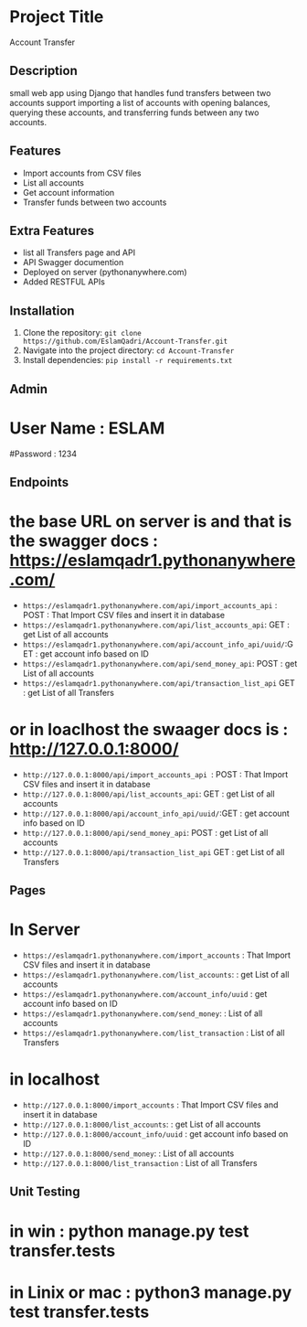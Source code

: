 # Project Title

Account Transfer

## Description

small web app using Django that handles fund transfers between two accounts support importing a list of accounts with opening balances, querying these accounts, and transferring funds between any two accounts.

## Features

- Import accounts from CSV files
- List all accounts 
- Get account information
- Transfer funds between two accounts

## Extra Features

- list all Transfers page and API
- API Swagger documention
- Deployed on server (pythonanywhere.com)
- Added RESTFUL APIs


## Installation

1. Clone the repository: `git clone https://github.com/EslamQadri/Account-Transfer.git `
2. Navigate into the project directory: `cd Account-Transfer `
3. Install dependencies: `pip install -r requirements.txt`

## Admin 
# User Name : ESLAM
#Password :   1234 

## Endpoints

# the base URL on server is  and that is the swagger docs : https://eslamqadr1.pythonanywhere.com/ 

- `https://eslamqadr1.pythonanywhere.com/api/import_accounts_api` :  POST : That Import CSV files and insert it in database 
- `https://eslamqadr1.pythonanywhere.com/api/list_accounts_api`:     GET : get List of all accounts 
- `https://eslamqadr1.pythonanywhere.com/api/account_info_api/uuid/`:GET : get account info based on ID
- `https://eslamqadr1.pythonanywhere.com/api/send_money_api`:        POST : get List of all accounts
- `https://eslamqadr1.pythonanywhere.com/api/transaction_list_api`   GET : get List of all Transfers


# or in loaclhost the swaager docs is : http://127.0.0.1:8000/

- `http://127.0.0.1:8000/api/import_accounts_api `:  POST : That Import CSV files and insert it in database 
- `http://127.0.0.1:8000/api/list_accounts_api`:     GET : get List of all accounts 
- `http://127.0.0.1:8000/api/account_info_api/uuid/`:GET : get account info based on ID
- `http://127.0.0.1:8000/api/send_money_api`:        POST : get List of all accounts 
- `http://127.0.0.1:8000/api/transaction_list_api`   GET : get List of all Transfers


## Pages 

# In Server 

- `https://eslamqadr1.pythonanywhere.com/import_accounts` :     That Import CSV files and insert it in database 
- `https://eslamqadr1.pythonanywhere.com/list_accounts`:      : get List of all accounts 
- `https://eslamqadr1.pythonanywhere.com/account_info/uuid` :   get account info based on ID
- `https://eslamqadr1.pythonanywhere.com/send_money`:         : List of all accounts
- `https://eslamqadr1.pythonanywhere.com/list_transaction`    : List of all Transfers

  
# in localhost 

- `http://127.0.0.1:8000/import_accounts` :     That Import CSV files and insert it in database 
- `http://127.0.0.1:8000/list_accounts`:      : get List of all accounts 
- `http://127.0.0.1:8000/account_info/uuid` :   get account info based on ID
- `http://127.0.0.1:8000/send_money`:         : List of all accounts
- `http://127.0.0.1:8000/list_transaction`    : List of all Transfers


## Unit Testing 

# in win : python manage.py test transfer.tests 
# in Linix or mac : python3 manage.py test transfer.tests



